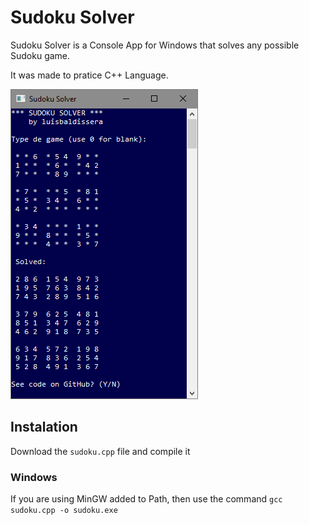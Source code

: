 # Sudoku Solver

 Sudoku Solver is a Console App for Windows that solves any possible Sudoku game.

 It was made to pratice C++ Language.

 ![alt text](/assets/screenshot.png?raw=true "Screenshot")

## Instalation

Download the `sudoku.cpp` file and compile it

### Windows
If you are using MinGW added to Path, then use the command `gcc sudoku.cpp -o sudoku.exe`
